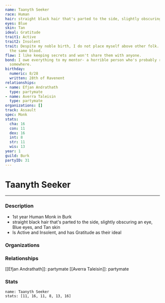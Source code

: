 ```yaml
---
name: Taanyth Seeker
race: Human
hair: straight black hair that's parted to the side, slightly obscuring an eye
eyes: Blue
skin: Tan
ideal: Gratitude
trait1: Active
trait2: Insolent
trait: Despite my noble birth, I do not place myself above other folk. We all have
  the same blood.
flaw: I like keeping secrets and won't share them with anyone.
bond: I owe everything to my mentor- a horrible person who's probably rotting in jail
  somewhere.
birthday:
  numeric: 8/28
  written: 28th of Ravenent
relationships:
- name: Efjan Andrathath
  type: partymate
- name: Averra Taleisin
  type: partymate
organizations: []
track: Assault
spec: Monk
stats:
  cha: 16
  con: 11
  dex: 16
  int: 8
  str: 11
  wis: 13
year: 1
guild: Burk
partyID: 31
---
```

# Taanyth Seeker
---
### Description
- 1st year Human Monk in Burk
- straight black hair that's parted to the side, slightly obscuring an eye, Blue eyes, and Tan skin
- Is Active and Insolent, and has Gratitude as their ideal

### Organizations
### Relationships
[[Efjan Andrathath]]: partymate
[[Averra Taleisin]]: partymate
### Stats
```statblock
name: Taanyth Seeker
stats: [11, 16, 11, 8, 13, 16]
```